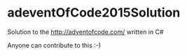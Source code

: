 # adeventOfCode2015Solution
Solution to the http://adventofcode.com/ written in C#

Anyone can contribute to this :-)
